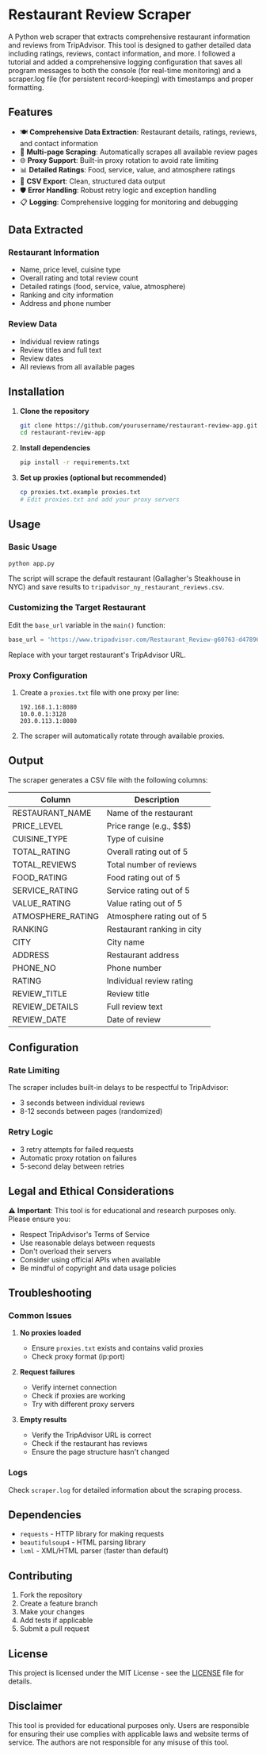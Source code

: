 # Restaurant Review Scraper

A Python web scraper that extracts comprehensive restaurant information and reviews from TripAdvisor. This tool is designed to gather detailed data including ratings, reviews, contact information, and more. I followed a tutorial and added a comprehensive logging configuration that saves all program messages to both the console (for real-time monitoring) and a scraper.log file (for persistent record-keeping) with timestamps and proper formatting.

## Features

- 🍽️ **Comprehensive Data Extraction**: Restaurant details, ratings, reviews, and contact information
- 🔄 **Multi-page Scraping**: Automatically scrapes all available review pages
- 🌐 **Proxy Support**: Built-in proxy rotation to avoid rate limiting
- 📊 **Detailed Ratings**: Food, service, value, and atmosphere ratings
- 📝 **CSV Export**: Clean, structured data output
- 🛡️ **Error Handling**: Robust retry logic and exception handling
- 📋 **Logging**: Comprehensive logging for monitoring and debugging

## Data Extracted

### Restaurant Information
- Name, price level, cuisine type
- Overall rating and total review count
- Detailed ratings (food, service, value, atmosphere)
- Ranking and city information
- Address and phone number

### Review Data
- Individual review ratings
- Review titles and full text
- Review dates
- All reviews from all available pages

## Installation

1. **Clone the repository**
   ```bash
   git clone https://github.com/yourusername/restaurant-review-app.git
   cd restaurant-review-app
   ```

2. **Install dependencies**
   ```bash
   pip install -r requirements.txt
   ```

3. **Set up proxies (optional but recommended)**
   ```bash
   cp proxies.txt.example proxies.txt
   # Edit proxies.txt and add your proxy servers
   ```

## Usage

### Basic Usage

```python
python app.py
```

The script will scrape the default restaurant (Gallagher's Steakhouse in NYC) and save results to `tripadvisor_ny_restaurant_reviews.csv`.

### Customizing the Target Restaurant

Edit the `base_url` variable in the `main()` function:

```python
base_url = 'https://www.tripadvisor.com/Restaurant_Review-g60763-d478965-Reviews-Gallaghers_Steakhouse-New_York_City_New_York.html'
```

Replace with your target restaurant's TripAdvisor URL.

### Proxy Configuration

1. Create a `proxies.txt` file with one proxy per line:
   ```
   192.168.1.1:8080
   10.0.0.1:3128
   203.0.113.1:8080
   ```

2. The scraper will automatically rotate through available proxies.

## Output

The scraper generates a CSV file with the following columns:

| Column | Description |
|--------|-------------|
| RESTAURANT_NAME | Name of the restaurant |
| PRICE_LEVEL | Price range (e.g., $$$) |
| CUISINE_TYPE | Type of cuisine |
| TOTAL_RATING | Overall rating out of 5 |
| TOTAL_REVIEWS | Total number of reviews |
| FOOD_RATING | Food rating out of 5 |
| SERVICE_RATING | Service rating out of 5 |
| VALUE_RATING | Value rating out of 5 |
| ATMOSPHERE_RATING | Atmosphere rating out of 5 |
| RANKING | Restaurant ranking in city |
| CITY | City name |
| ADDRESS | Restaurant address |
| PHONE_NO | Phone number |
| RATING | Individual review rating |
| REVIEW_TITLE | Review title |
| REVIEW_DETAILS | Full review text |
| REVIEW_DATE | Date of review |

## Configuration

### Rate Limiting
The scraper includes built-in delays to be respectful to TripAdvisor:
- 3 seconds between individual reviews
- 8-12 seconds between pages (randomized)

### Retry Logic
- 3 retry attempts for failed requests
- Automatic proxy rotation on failures
- 5-second delay between retries

## Legal and Ethical Considerations

⚠️ **Important**: This tool is for educational and research purposes only. Please ensure you:

- Respect TripAdvisor's Terms of Service
- Use reasonable delays between requests
- Don't overload their servers
- Consider using official APIs when available
- Be mindful of copyright and data usage policies

## Troubleshooting

### Common Issues

1. **No proxies loaded**
   - Ensure `proxies.txt` exists and contains valid proxies
   - Check proxy format (ip:port)

2. **Request failures**
   - Verify internet connection
   - Check if proxies are working
   - Try with different proxy servers

3. **Empty results**
   - Verify the TripAdvisor URL is correct
   - Check if the restaurant has reviews
   - Ensure the page structure hasn't changed

### Logs

Check `scraper.log` for detailed information about the scraping process.

## Dependencies

- `requests` - HTTP library for making requests
- `beautifulsoup4` - HTML parsing library
- `lxml` - XML/HTML parser (faster than default)

## Contributing

1. Fork the repository
2. Create a feature branch
3. Make your changes
4. Add tests if applicable
5. Submit a pull request

## License

This project is licensed under the MIT License - see the [LICENSE](LICENSE) file for details.

## Disclaimer

This tool is provided for educational purposes only. Users are responsible for ensuring their use complies with applicable laws and website terms of service. The authors are not responsible for any misuse of this tool.
